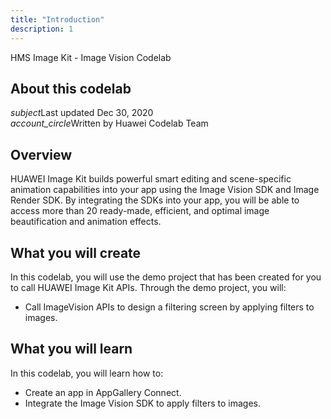 ```yaml
---
title: "Introduction"
description: 1
---
```


<huawei-codelab-about codelab-title="HMS Image Kit - Image Vision Codelab" last-updated="2021-01-28T13:20:13-07:00" authors="Huawei Codelab Team">

<div class="HMS Image Kit - Image Vision Codelab">
<div class="token">HMS Image Kit - Image Vision Codelab</div></div>
<div class="about-card">
<h2 class="title">About this codelab</h2>
<div class="last-updated"><i class="material-icons">subject</i>Last updated Dec 30, 2020</div>
<div class="authors"><i class="material-icons">account_circle</i>Written by Huawei Codelab Team</div></div>

</huawei-codelab-about>

## **Overview**

HUAWEI Image Kit builds powerful smart editing and scene-specific animation capabilities into your app using the Image Vision SDK and Image Render SDK. By integrating the SDKs into your app, you will be able to access more than 20 ready-made, efficient, and optimal image beautification and animation effects.


## **What you will create**

In this codelab, you will use the demo project that has been created for you to call HUAWEI Image Kit APIs. Through the demo project, you will:

- Call ImageVision APIs to design a filtering screen by applying     filters to images.



**What you will learn** 
-----------------------

In this codelab, you will learn how to:

<ul class="checklist">
	<li>Create an app in AppGallery Connect.</li>
    <li>Integrate the Image Vision SDK to apply filters to images.</li>
</ul>